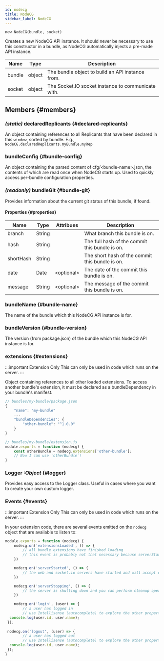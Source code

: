```yaml
---
id: nodecg
title: NodeCG
sidebar_label: NodeCG
---
```


`new NodeCG(bundle, socket)`

Creates a new NodeCG API instance. It should never be necessary to use this constructor in a bundle, as NodeCG automatically injects a pre-made API instance.

|  Name  |  Type  |                   Description                      |
| ------ | ------ | -------------------------------------------------- |
| bundle | object | The bundle object to build an API instance from.   |
| socket | object | The Socket.IO socket instance to communicate with. |

## Members {#members}

### _(static)_ declaredReplicants {#declared-replicants}

An object containing references to all Replicants that have been declared in this `window`, sorted by bundle. E.g., `NodeCG.declaredReplicants.myBundle.myRep`

### bundleConfig {#bundle-config}

An object containing the parsed content of cfg/&lt;bundle-name>.json, the contents of which are read once when NodeCG starts up. Used to quickly access per-bundle configuration properties.

### _(readonly)_ bundleGit {#bundle-git}

Provides information about the current git status of this bundle, if found.

#### Properties {#properties}

|    Name   |  Type  |   Attribues   |                  Description                    |
| --------- | ------ | ------------- | ----------------------------------------------- |
| branch    | String |               | What branch this bundle is on.                  |
| hash      | String |               | The full hash of the commit this bundle is on.  |
| shortHash | String |               | The short hash of the commit this bundle is on. |
| date      | Date   | &lt;optional> | The date of the commit this bundle is on.       |
| message   | String | &lt;optional> | The message of the commit this bundle is on.    |

### bundleName {#bundle-name}

The name of the bundle which this NodeCG API instance is for.

### bundleVersion {#bundle-version}

The version (from package.json) of the bundle which this NodeCG API instance is for.

### extensions {#extensions}

:::important Extension Only
This can only be used in code which runs on the server.
:::

Object containing references to all other loaded extensions. To access another bundle's extension, it must be declared as a bundleDependency in your bundle's manifest.

```js
// bundles/my-bundle/package.json
{
    "name": "my-bundle"
    ...
    "bundleDependencies": {
        "other-bundle": "^1.0.0"
    }
}

// bundles/my-bundle/extension.js
module.exports = function (nodecg) {
    const otherBundle = nodecg.extensions['other-bundle'];
    // Now I can use `otherBundle`!
}
```

### Logger _:Object_ {#logger}

Provides easy access to the Logger class. Useful in cases where you want to create your own custom logger.

### Events {#events}

:::important Extension Only
This can only be used in code which runs on the server.
:::

In your extension code, there are several events emitted on the `nodecg` object that are available to listen to:

```ts
module.exports = function (nodecg) {
    nodecg.on('extensionsLoaded', () => {
        // all bundle extensions have finished loading
        // this event is probably not that necessary because serverStarted is emitted shortly after
    })

    nodecg.on('serverStarted', () => {
        // the web and socket.io servers have started and will accept connections
    })

    nodecg.on('serverStopping', () => {
        // the server is shutting down and you can perform cleanup operations here
    })

    nodecg.on('login', (user) => {
        // a user has logged in
        // use Intellisense (autocomplete) to explore the other properties available on the `user` object
  console.log(user.id, user.name);
 });
 
 nodecg.on('logout', (user) => {
        // a user has logged out
        // use Intellisense (autocomplete) to explore the other properties available on the `user` object
  console.log(user.id, user.name);
 });
}
```

